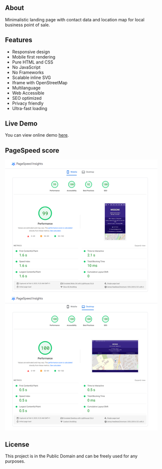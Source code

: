 ## About
Minimalistic landing page with contact data and location map for local business point of sale.

## Features
- Responsive design
- Mobile first rendering
- Pure HTML and CSS
- No JavaScript
- No Frameworks
- Scalable inline SVG
- Iframe with OpenStreetMap
- Multilanguage
- Web Accessible
- SEO optimized
- Privacy friendly
- Ultra-fast loading

## Live Demo
You can view online demo [here](https://medzak.pl/).

## PageSpeed score
![PageSpeed score](PageSpeed.png)

## License
This project is in the Public Domain and can be freely used for any purposes.